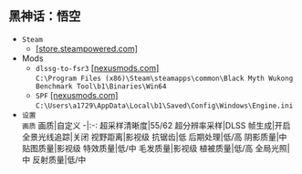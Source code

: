 ## 黑神话：悟空
* `Steam`
  *  [[store.steampowered.com]](https://store.steampowered.com/app/2358720/_/)
* Mods
  * `dlssg-to-fsr3` [[nexusmods.com]](https://www.nexusmods.com/site/mods/738?tab=files)  
`C:\Program Files (x86)\Steam\steamapps\common\Black Myth Wukong Benchmark Tool\b1\Binaries\Win64`
  * `SPF` [[nexusmods.com]](https://www.nexusmods.com/blackmythwukong/mods/13?tab=files)  
`C:\Users\a1729\AppData\Local\b1\Saved\Config\Windows\Engine.ini`
* `设置`  
`画质`
  画质|自定义
  -|:-:
  超采样清晰度|55/62
  超分辨率采样|DLSS
  帧生成|开启
  全景光线追踪|关闭
  视野距离|影视级
  抗锯齿|低
  后期处理|低/高
  阴影质量|中
  贴图质量|影视级
  特效质量|低/中
  毛发质量|影视级
  植被质量|低/高
  全局光照|中
  反射质量|低/中